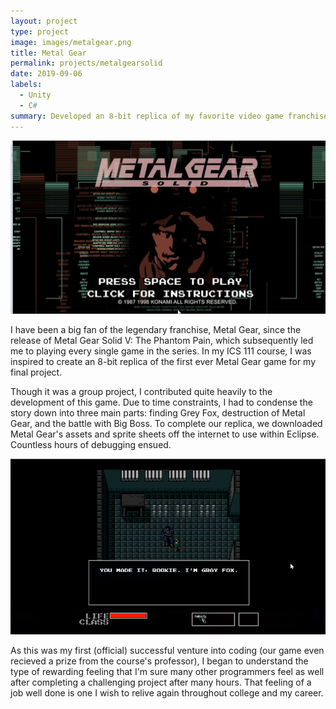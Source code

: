 ```yaml
---
layout: project
type: project
image: images/metalgear.png
title: Metal Gear 
permalink: projects/metalgearsolid
date: 2019-09-06
labels:
  - Unity
  - C#
summary: Developed an 8-bit replica of my favorite video game franchise, Metal Gear
---
```


<img class="ui medium right floated rounded image" src="/images/metalgear.png">

I have been a big fan of the legendary franchise, Metal Gear, since the release of Metal Gear Solid V: The Phantom Pain, which subsequently led me to playing every single game in the series. In my ICS 111 course, I was inspired to create an 8-bit replica of the first ever Metal Gear game for my final project.

Though it was a group project, I contributed quite heavily to the development of this game. Due to time constraints, I had to condense the story down into three main parts: finding Grey Fox, destruction of Metal Gear, and the battle with Big Boss. To complete our replica, we downloaded Metal Gear's assets and sprite sheets off the internet to use within Eclipse. Countless hours of debugging ensued.

<img class="ui medium left floated rounded image" src="/images/Screenshot (208).png">

As this was my first (official) successful venture into coding (our game even recieved a prize from the course's professor), I began to understand the type of rewarding feeling that I'm sure many other programmers feel as well after completing a challenging project after many hours. That feeling of a job well done is one I wish to relive again throughout college and my career.
